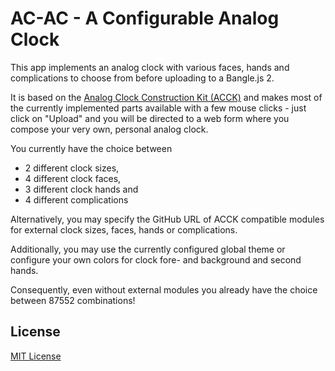 # AC-AC - A Configurable Analog Clock #

This app implements an analog clock with various faces, hands and complications
to choose from before uploading to a Bangle.js 2.

It is based on the [Analog Clock Construction Kit (ACCK)](https://github.com/rozek/banglejs-2-analog-clock-construction-kit)
and makes most of the currently implemented parts available with a few mouse
clicks - just click on "Upload" and you will be directed to a web form where
you compose your very own, personal analog clock.

You currently have the choice between

* 2 different clock sizes,
* 4 different clock faces,
* 3 different clock hands and
* 4 different complications

Alternatively, you may specify the GitHub URL of ACCK compatible modules for
external clock sizes, faces, hands or complications.

Additionally, you may use the currently configured global theme or configure
your own colors for clock fore- and background and second hands.

Consequently, even without external modules you already have the choice between
87552 combinations!

<!--
  1 + (8 Fg colors * 7 Bg colors) * 2 sizes * 4(6) faces * 3(4) hands *
  8 positions * 4 complications (w/o placeholder)
-->

## License ##

[MIT License](LICENSE)

